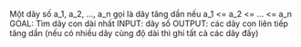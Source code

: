 Một dãy số a_1, a_2, ..., a_n gọi là dãy tăng dần nếu
a_1 <= a_2 <= ... <= a_n
GOAL: Tìm dãy con dài nhất
INPUT: dãy số
OUTPUT: các dãy con liên tiếp tăng dần (nếu có nhiều dãy cùng độ dài thì ghi tất cả các dãy đấy)